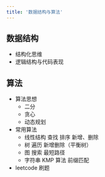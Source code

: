 ```yaml
---
title: '数据结构与算法'
---
```


## 数据结构

- 结构化思维
- 逻辑结构与代码表现

## 算法

- 算法思想
  - 二分
  - 贪心
  - 动态规划
- 常用算法
  - 线性结构
    查找
    排序
    新增、删除
  - 树
    遍历
    新增删除（平衡树）
  - 图
    搜索
    最短路径
  - 字符串
    KMP 算法
    前缀匹配
- leetcode 刷题
